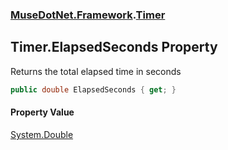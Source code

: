 ### [MuseDotNet.Framework](./MuseDotNet-Framework.md 'MuseDotNet.Framework').[Timer](./Timer.md 'MuseDotNet.Framework.Timer')
## Timer.ElapsedSeconds Property
Returns the total elapsed time in seconds  
```csharp
public double ElapsedSeconds { get; }
```
#### Property Value
[System.Double](https://docs.microsoft.com/en-us/dotnet/api/System.Double 'System.Double')  

